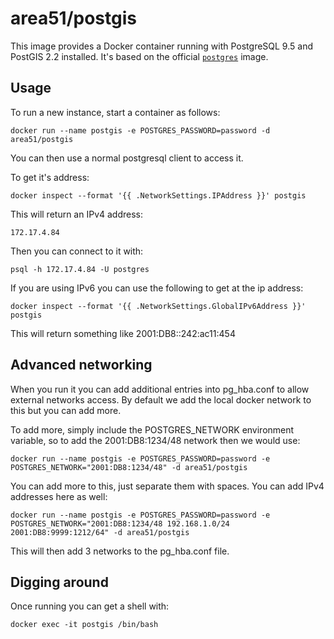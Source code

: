 # area51/postgis

This image provides a Docker container running with PostgreSQL 9.5 and PostGIS 2.2 installed. It's based on the official [`postgres`](https://registry.hub.docker.com/_/postgres/) image.

## Usage

To run a new instance, start a container as follows:

    docker run --name postgis -e POSTGRES_PASSWORD=password -d area51/postgis

You can then use a normal postgresql client to access it.

To get it's address:

    docker inspect --format '{{ .NetworkSettings.IPAddress }}' postgis

This will return an IPv4 address:

    172.17.4.84

Then you can connect to it with:

    psql -h 172.17.4.84 -U postgres

If you are using IPv6 you can use the following to get at the ip address:

    docker inspect --format '{{ .NetworkSettings.GlobalIPv6Address }}' postgis

This will return something like 2001:DB8::242:ac11:454

## Advanced networking

When you run it you can add additional entries into pg_hba.conf to allow external networks access. By default we add the local docker network to this but you can add more.

To add more, simply include the POSTGRES_NETWORK environment variable, so to add the 2001:DB8:1234/48 network then we would use:

    docker run --name postgis -e POSTGRES_PASSWORD=password -e POSTGRES_NETWORK="2001:DB8:1234/48" -d area51/postgis

You can add more to this, just separate them with spaces. You can add IPv4 addresses here as well:

    docker run --name postgis -e POSTGRES_PASSWORD=password -e POSTGRES_NETWORK="2001:DB8:1234/48 192.168.1.0/24 2001:DB8:9999:1212/64" -d area51/postgis

This will then add 3 networks to the pg_hba.conf file.

## Digging around

Once running you can get a shell with:

    docker exec -it postgis /bin/bash



